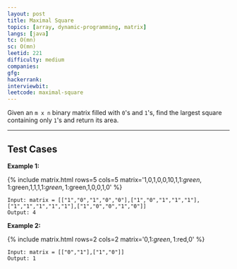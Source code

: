 ```yaml
---
layout: post
title: Maximal Square
topics: [array, dynamic-programming, matrix]
langs: [java]
tc: O(mn)
sc: O(mn)
leetid: 221
difficulty: medium
companies: 
gfg: 
hackerrank: 
interviewbit: 
leetcode: maximal-square
---
```


Given an `m x n` binary matrix filled with `0`'s and `1`'s, find the largest square containing only `1`'s and return its area.

---

## Test Cases

**Example 1:**

{% include matrix.html rows=5 cols=5 matrix='1,0,1,0,0,10,1,1:$green,1:$green,1,1,1,1:$green,1:$green,1,0,0,1,0' %}

```
Input: matrix = [["1","0","1","0","0"],["1","0","1","1","1"],["1","1","1","1","1"],["1","0","0","1","0"]]
Output: 4

```

**Example 2:** 

{% include matrix.html rows=2 cols=2 matrix='0,1:$green,1:$red,0' %}

```
Input: matrix = [["0","1"],["1","0"]]
Output: 1
```